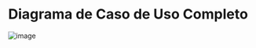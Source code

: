 # Diagrama de Caso de Uso Completo
![image](https://github.com/user-attachments/assets/7fe3c390-85f6-4642-8f40-cfb2f5c00555)
